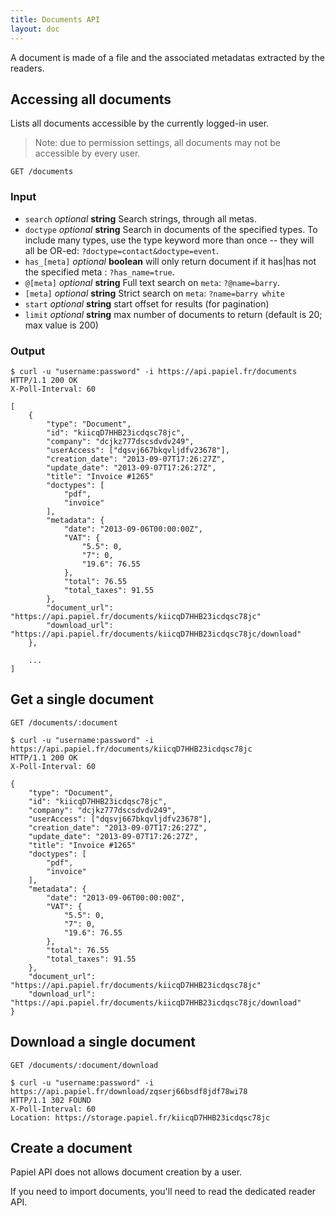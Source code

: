 ```yaml
---
title: Documents API
layout: doc
---
```


A document is made of a file and the associated metadatas extracted by the readers.

## Accessing all documents

Lists all documents accessible by the currently logged-in user.

> Note: due to permission settings, all documents may not be accessible by every user.

`GET /documents`

### Input

- `search` _optional_ **string** Search strings, through all metas.
- `doctype` _optional_ **string** Search in documents of the specified types. To include many types, use the type keyword more than once -- they will all be OR-ed: `?doctype=contact&doctype=event`.
- `has_[meta]` _optional_ **boolean** will only return document if it has|has not the specified meta : `?has_name=true`.
- `@[meta]` _optional_ **string** Full text search on `meta`:  `?@name=barry`.
- `[meta]` _optional_ **string** Strict search on `meta`: `?name=barry white`
- `start` _optional_ **string** start offset for results (for pagination)
- `limit` _optional_ **string** max number of documents to return (default is 20; max value is 200)

### Output

	$ curl -u "username:password" -i https://api.papiel.fr/documents
	HTTP/1.1 200 OK
	X-Poll-Interval: 60

	[
		{
			"type": "Document",
			"id": "kiicqD7HHB23icdqsc78jc",
			"company": "dcjkz777dscsdvdv249",
			"userAccess": ["dqsvj667bkqvljdfv23678"],
			"creation_date": "2013-09-07T17:26:27Z",
			"update_date": "2013-09-07T17:26:27Z",
			"title": "Invoice #1265"
			"doctypes": [
				"pdf",
				"invoice"
			],
			"metadata": {
				"date": "2013-09-06T00:00:00Z",
				"VAT": {
					"5.5": 0,
					"7": 0,
					"19.6": 76.55
				},
				"total": 76.55
				"total_taxes": 91.55
			},
			"document_url": "https://api.papiel.fr/documents/kiicqD7HHB23icdqsc78jc"
			"download_url": "https://api.papiel.fr/documents/kiicqD7HHB23icdqsc78jc/download"
		},
		
		...
	]

## Get a single document

`GET /documents/:document`

	$ curl -u "username:password" -i https://api.papiel.fr/documents/kiicqD7HHB23icdqsc78jc
	HTTP/1.1 200 OK
	X-Poll-Interval: 60

	{
		"type": "Document",
		"id": "kiicqD7HHB23icdqsc78jc",
		"company": "dcjkz777dscsdvdv249",
		"userAccess": ["dqsvj667bkqvljdfv23678"],
		"creation_date": "2013-09-07T17:26:27Z",
		"update_date": "2013-09-07T17:26:27Z",
		"title": "Invoice #1265"
		"doctypes": [
			"pdf",
			"invoice"
		],
		"metadata": {
			"date": "2013-09-06T00:00:00Z",
			"VAT": {
				"5.5": 0,
				"7": 0,
				"19.6": 76.55
			},
			"total": 76.55
			"total_taxes": 91.55
		},
		"document_url": "https://api.papiel.fr/documents/kiicqD7HHB23icdqsc78jc"
		"download_url": "https://api.papiel.fr/documents/kiicqD7HHB23icdqsc78jc/download"
	}


## Download a single document

`GET /documents/:document/download`

	$ curl -u "username:password" -i https://api.papiel.fr/download/zqserj66bsdf8jdf78wi78
	HTTP/1.1 302 FOUND
	X-Poll-Interval: 60
	Location: https://storage.papiel.fr/kiicqD7HHB23icdqsc78jc

## Create a document
Papiel API does not allows document creation by a user.

If you need to import documents, you'll need to read the dedicated reader API.
